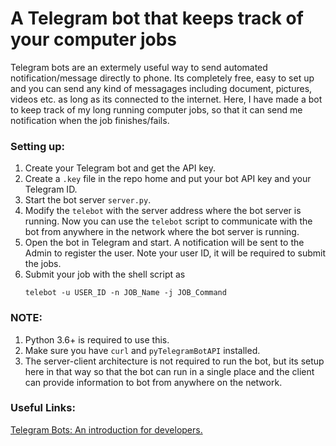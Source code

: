 # A Telegram bot that keeps track of your computer jobs
Telegram bots are an extermely useful way to send automated notification/message directly to phone. Its completely free, easy to set up and you can send any kind of messagages including document, pictures, videos etc. as long as its connected to the internet. Here, I have made a bot to keep track of my long running computer jobs, so that it can send me notification when the job finishes/fails.


### Setting up:
1. Create your Telegram bot and get the API key.
1. Create a `.key` file in the repo home and put your bot API key and your Telegram ID. 
1. Start the bot server `server.py`.
1. Modify the `telebot` with the server address where the bot server is running. Now you can use the `telebot` script to communicate with the bot from anywhere in the network where the bot server is running.
1. Open the bot in Telegram and start. A notification will be sent to the Admin to register the user. Note your user ID, it will be required to submit the jobs.
1. Submit your job with the shell script as
    ```
    telebot -u USER_ID -n JOB_Name -j JOB_Command
    ```

### NOTE: 
1. Python 3.6+ is required to use this.
1. Make sure you have `curl` and `pyTelegramBotAPI` installed.
2. The server-client architecture is not required to run the bot, but its setup here in that way so that the bot can run in a single place and the client can provide information to bot from anywhere on the network.


### Useful Links:
[Telegram Bots: An introduction for developers.](https://core.telegram.org/bots)